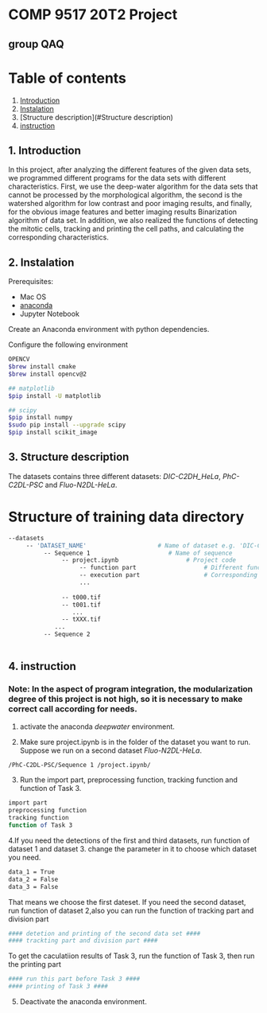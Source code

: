 # COMP 9517 20T2 Project

## group QAQ

# Table of contents
1. [Introduction](#introduction)
1. [Instalation](#installation)
1. [Structure description](#Structure description)
1. [instruction](#instruction)

## 1. Introduction
In this project, after analyzing the different features of the given data sets, we programmed different programs for the data sets with different characteristics. First, we use the deep-water algorithm for the data sets that cannot be processed by the morphological algorithm, the second is the watershed algorithm for low contrast and poor imaging results, and finally, for the obvious image features and better imaging results Binarization algorithm of data set. In addition, we also realized the functions of detecting the mitotic cells, tracking and printing the cell paths, and calculating the corresponding characteristics.


## 2. Instalation

Prerequisites:
- Mac OS
- [anaconda](https://www.anaconda.com/)
- Jupyter Notebook 

Create an Anaconda environment with python dependencies.

Configure the following environment
```bash
OPENCV
$brew install cmake
$brew install opencv@2
```

```bash
## matplotlib
$pip install -U matplotlib
```

```bash
## scipy
$pip install numpy
$sudo pip install --upgrade scipy
$pip install scikit_image
```

## 3. Structure description

The datasets contains three different datasets: *DIC-C2DH_HeLa*, *PhC-C2DL-PSC* and *Fluo-N2DL-HeLa*.

# Structure of training data directory

```bash
--datasets
     -- 'DATASET_NAME'                    # Name of dataset e.g. 'DIC-C2DH-HeLa'
          -- Sequence 1                      # Name of sequence 
               -- project.ipynb                   # Project code
                    -- function part                   # Different functions e.g. Detection Function  
                    -- execution part                  # Corresponding to different data sets and different tasks e.g. Task 3 printing part
                    ...
                    
               -- t000.tif
               -- t001.tif
                  ...
               -- tXXX.tif
             ...
          -- Sequence 2
          
```
## 4. instruction
### Note: In the aspect of program integration, the modularization degree of this project is not high, so it is necessary to make correct call according for  needs.

1. activate the anaconda *deepwater* environment.

2. Make sure project.ipynb is in the folder of the dataset you want to run.
Suppose we run on a second dataset *Fluo-N2DL-HeLa*.
```bash
/PhC-C2DL-PSC/Sequence 1 /project.ipynb/
```

3. Run the import part, preprocessing function, tracking function and function of Task 3.
```bash
import part
preprocessing function
tracking function 
function of Task 3
```

4.If you need the detections of the first and third datasets, run function of dataset 1 and dataset 3.
change the parameter in it to choose which dataset you need.
```bash
data_1 = True
data_2 = False
data_3 = False
```
That means we choose the first dateset.
If you need the second dataset, run function of dataset 2,also you can run the function of tracking part and division part
```bash
#### detetion and printing of the second data set ####
#### trackting part and division part ####
```
To get the caculatiion results of Task 3, run the function of Task 3, then run the printing part 
```bash
#### run this part before Task 3 ####
#### printing of Task 3 ####
```

5. Deactivate the anaconda environment.


